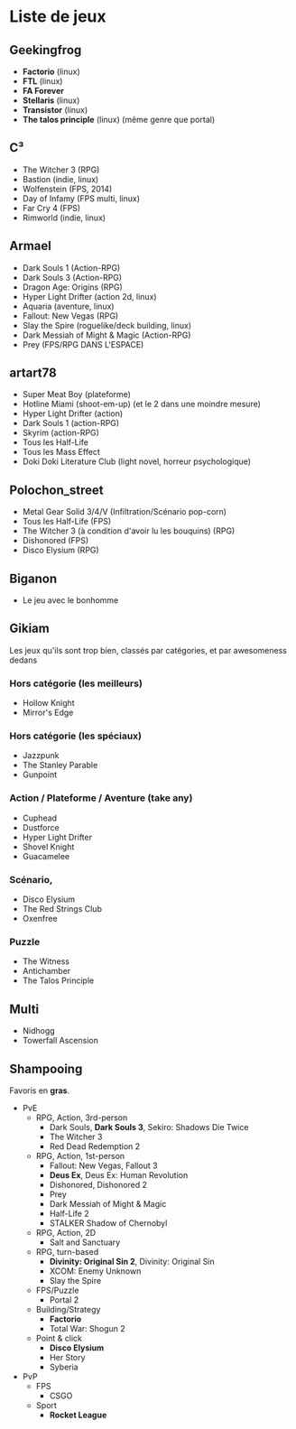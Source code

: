 # Liste de jeux

## Geekingfrog

* **Factorio** (linux)
* **FTL** (linux)
* **FA Forever**
* **Stellaris** (linux)
* **Transistor** (linux)
* **The talos principle** (linux) (même genre que portal)

## C³

- The Witcher 3 (RPG)
- Bastion (indie, linux)
- Wolfenstein (FPS, 2014)
- Day of Infamy (FPS multi, linux)
- Far Cry 4 (FPS)
- Rimworld (indie, linux)

## Armael

- Dark Souls 1 (Action-RPG)
- Dark Souls 3 (Action-RPG)
- Dragon Age: Origins (RPG)
- Hyper Light Drifter (action 2d, linux)
- Aquaria (aventure, linux)
- Fallout: New Vegas (RPG)
- Slay the Spire (roguelike/deck building, linux)
- Dark Messiah of Might & Magic (Action-RPG)
- Prey (FPS/RPG DANS L'ESPACE)

## artart78

- Super Meat Boy (plateforme)
- Hotline Miami (shoot-em-up) (et le 2 dans une moindre mesure)
- Hyper Light Drifter (action)
- Dark Souls 1 (action-RPG)
- Skyrim (action-RPG)
- Tous les Half-Life
- Tous les Mass Effect
- Doki Doki Literature Club (light novel, horreur psychologique)

## Polochon_street

- Metal Gear Solid 3/4/V (Infiltration/Scénario pop-corn)
- Tous les Half-Life (FPS)
- The Witcher 3 (à condition d'avoir lu les bouquins) (RPG)
- Dishonored (FPS)
- Disco Elysium (RPG)

## Biganon

- Le jeu avec le bonhomme

## Gikiam

Les jeux qu'ils sont trop bien, classés par catégories, et par awesomeness dedans

### Hors catégorie (les meilleurs)
- Hollow Knight
- Mirror's Edge

### Hors catégorie (les spéciaux)
- Jazzpunk
- The Stanley Parable
- Gunpoint

### Action / Plateforme / Aventure (take any)
- Cuphead
- Dustforce
- Hyper Light Drifter
- Shovel Knight
- Guacamelee

### Scénario, 
- Disco Elysium
- The Red Strings Club
- Oxenfree

### Puzzle
- The Witness
- Antichamber
- The Talos Principle

## Multi
- Nidhogg
- Towerfall Ascension

## Shampooing

Favoris en **gras**.

- PvE
	- RPG, Action, 3rd-person
		+ Dark Souls, **Dark Souls 3**, Sekiro: Shadows Die Twice
		+ The Witcher 3
		+ Red Dead Redemption 2
	- RPG, Action, 1st-person
		+ Fallout: New Vegas, Fallout 3
		+ **Deus Ex**, Deus Ex: Human Revolution
		+ Dishonored, Dishonored 2
		+ Prey
		+ Dark Messiah of Might & Magic
		+ Half-Life 2
		+ STALKER Shadow of Chernobyl
	- RPG, Action, 2D
		+ Salt and Sanctuary
	- RPG, turn-based
		+ **Divinity: Original Sin 2**, Divinity: Original Sin
		+ XCOM: Enemy Unknown
		+ Slay the Spire
	- FPS/Puzzle
		+ Portal 2
	- Building/Strategy
		+ **Factorio**
		+ Total War: Shogun 2
	- Point & click
		+ **Disco Elysium**
		+ Her Story
		+ Syberia
- PvP
	- FPS
		+ CSGO
	- Sport
		+ **Rocket League**
